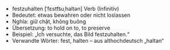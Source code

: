 - festzuhalten	[ˈfɛstt͡suˌhaltən]	Verb (Infinitiv)
- Bedeutet: etwas bewahren oder nicht loslassen
- Nghĩa: giữ chặt, không buông
- Übersetzung: to hold on to, to preserve
- Beispiel: „Ich versuchte, das Bild festzuhalten.“
- Verwandte Wörter: fest, halten	– aus althochdeutsch „haltan“